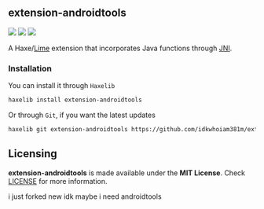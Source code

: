 ## extension-androidtools

![](https://img.shields.io/github/repo-size/MAJigsaw77/extension-androidtools) ![](https://badgen.net/github/open-issues/MAJigsaw77/extension-androidtools) ![](https://badgen.net/badge/license/MIT/green)

A Haxe/[Lime](https://lime.openfl.org) extension that incorporates Java functions through [JNI](https://en.m.wikipedia.org/wiki/Java_Native_Interface).

### Installation

You can install it through `Haxelib`
```bash
haxelib install extension-androidtools
```
Or through `Git`, if you want the latest updates
```bash
haxelib git extension-androidtools https://github.com/idkwhoiam381m/extension-androidtools.git
```

## Licensing

**extension-androidtools** is made available under the **MIT License**. Check [LICENSE](./LICENSE) for more information.

i just forked new idk maybe i need androidtools
